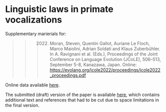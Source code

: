 # Linguistic laws in primate vocalizations

Supplementary marierials for:

>>> 2022. Moran, Steven, Quentin Gallot, Auriane Le Floch, Marco Maiolini, Adrian Soldati and Klaus Zuberbühler. In A. Ravignani et al. (Eds.), Proceedings of the Joint Conference on Language Evolution (JCoLE), 506–513, September 5-8, Kanazawa, Japan. Online: https://evolang.org/jcole2022/proceedings/jcole2022_proceedings.pdf

Online data available [here](https://docs.google.com/spreadsheets/d/1aOvPk7hZSHDaXnzTS00LkqQ3vQTw_Bmxoi5Csx7kQQA/edit?usp=sharing).

The submitted (draft) version of the paper is available [here](JCOLE_132_draft.pdf), which contains additional text and references that had to be cut due to space limitations in the final version.
